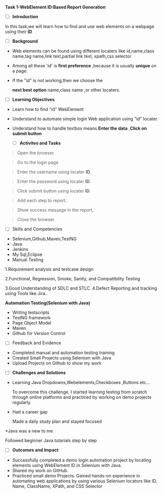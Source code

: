  **Task 1-WebElement ID:Based Report Generation**
 
* [ ]  **Introduction**  

In this task,we will learn how to find and use web elements  on a webpage  using their  **ID**

* [ ] **Background**

* Web elements can be found using different locaters like id,name,class name,tag name,link text,partial link text,
xpath,css selector

* Among  all these 'id' is **first preference** ,because it is usually **unique** on a page.

* If the "id" is not working,then we choose the 

     **next best option** name,class name ,or other locaters.
* [ ] **Learning Objectives**
* Learn how to find "id" WebElement
* Understand to automate simple login Web application using
   "id" locater.

* Understand how to handle textbox means **Enter the data** ,**Click on submit button**
  * [ ] **Activites and Tasks**

>Open the browser.

>Go to the login page

>Enter the username using locater **ID**.

>Enter the password using locater **ID**.

>Click submit button using locater **ID**.

>Add each step to report.

>Show success message in the report,

>Close the browser.

* [ ] Skills and Competencies
* Selenium,Github,Maven,TestNG
* Java
* Jenkins
* My Sql,Eclipse
* Manual Testing


1.Requirement analysis and testcase design

2.Functional, Regression, Smoke, Sanity, and Compatibility Testing

3.Good Understanding of SDLC and STLC.
4.Defect Reporting and tracking using Tools like Jira..

**Automation Testing(Selenium with Java)**

* Writing testscripts
* TestNG framework
* Page Object Model
* Maven
* Github for Version Control

* [ ] Feedback and Evidence
* Completed manual and automation testing training
* Created Small Projects using Selenium with Java
* Upload Projects on Github to show my work

  
* [ ] **Challenges and Solutions**

* Learning Java Dropdowns,Webelements,Checkboxes ,Buttons etc...

     To overcome this challenge, I started learning testing from scratch through online platforms  and practiced by working on demo projects regularly.
     
* Had a career gap
   
   Made a daily study plan and stayed focused

*Java was a new to me

   Followed beginner Java tutarials  step by step


   * [ ] **Outcomes and Impact**

* Successfully completed a demo login automation project by locating elements using WebElement ID in Selenium with Java.
* Shared my work on GitHub.
* Practiced small demo Projects.
Gained hands-on experience in automating web applications by using various Selenium locators like ID, Name, ClassName, XPath, and CSS Selector










